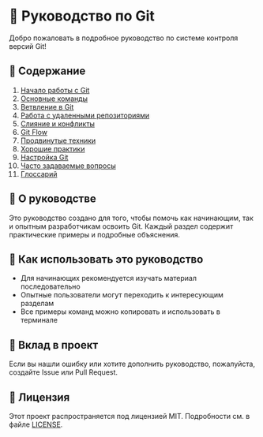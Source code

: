 # 📘 Руководство по Git

Добро пожаловать в подробное руководство по системе контроля версий Git!

## 📑 Содержание

1. [Начало работы с Git](docs/getting-started.md)
2. [Основные команды](docs/basic-commands.md)
3. [Ветвление в Git](docs/branching.md)
4. [Работа с удаленными репозиториями](docs/remote-repos.md)
5. [Слияние и конфликты](docs/merging.md)
6. [Git Flow](docs/git-flow.md)
7. [Продвинутые техники](docs/advanced.md)
8. [Хорошие практики](docs/best-practices.md)
9. [Настройка Git](docs/configuration.md)
10. [Часто задаваемые вопросы](docs/faq.md)
11. [Глоссарий](docs/glossary.md)

## 🎯 О руководстве

Это руководство создано для того, чтобы помочь как начинающим, так и опытным разработчикам освоить Git. Каждый раздел содержит практические примеры и подробные объяснения.

## 🚀 Как использовать это руководство

- Для начинающих рекомендуется изучать материал последовательно
- Опытные пользователи могут переходить к интересующим разделам
- Все примеры команд можно копировать и использовать в терминале

## 📝 Вклад в проект

Если вы нашли ошибку или хотите дополнить руководство, пожалуйста, создайте Issue или Pull Request.

## 📜 Лицензия

Этот проект распространяется под лицензией MIT. Подробности см. в файле [LICENSE](LICENSE).